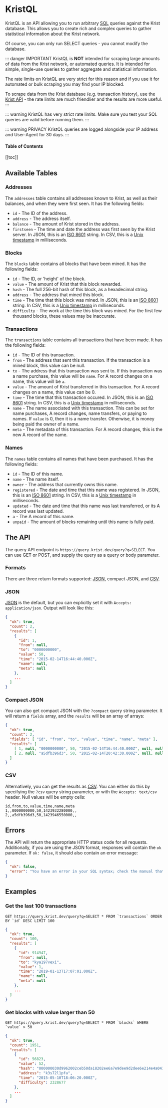# KristQL

KristQL is an API allowing you to run arbitrary
 [SQL](https://dev.mysql.com/doc/refman/5.7/en/sql-syntax.html) queries against
 the Krist database. This allows you to create rich and complex queries to
 gather statistical information about the Krist network.

Of course, you can only run SELECT queries - you cannot modify the database.

::: danger IMPORTANT
KristQL is **NOT** intended for scraping large amounts of data from the Krist
network, or automated queries. It is intended for simple, single-use queries to
gather aggregate and statistical information.

The rate limits on KristQL are very strict for this reason and if you use it for
automated or bulk scraping you may find your IP blocked.

To scrape data from the Krist database (e.g. transaction history), use the
[Krist API](https://krist.dev/docs/) - the rate limits are much friendlier and
the results are more useful.
:::

::: warning
KristQL has very strict rate limits. Make sure you test your SQL queries are
valid before running them.
:::

::: warning PRIVACY
KristQL queries are logged alongside your IP address and User-Agent for 30 days.
:::

#### Table of Contents
[[toc]]

## Available Tables
### Addresses
The `addresses` table contains all addresses known to Krist, as well as their balances, and when they were first seen. It has the following fields:
* `id` - The ID of the address.
* `address` - The address itself.
* `balance` - The amount of Krist stored in the address.
* `firstseen` - The time and date the address was first seen by the Krist server. In JSON, this is an [ISO 8601](https://en.wikipedia.org/wiki/ISO_8601) string. In CSV, this is a [Unix timestamp](https://en.wikipedia.org/wiki/Unix_time) in milliseconds.

### Blocks
The `blocks` table contains all blocks that have been mined. It has the following fields:
* `id` - The ID, or 'height' of the block.
* `value` - The amount of Krist that this block rewarded.
* `hash` - The full 256-bit hash of this block, as a hexadecimal string.
* `address` - The address that mined this block.
* `time` - The time that this block was mined. In JSON, this is an [ISO 8601](https://en.wikipedia.org/wiki/ISO_8601) string. In CSV, this is a [Unix timestamp](https://en.wikipedia.org/wiki/Unix_time) in milliseconds.
* `difficulty` - The work at the time this block was mined. For the first few thousand blocks, these values may be inaccurate.

### Transactions
The `transactions` table contains all transactions that have been made. It has the following fields:
* `id` - The ID of this transaction.
* `from` - The address that sent this transaction. If the transaction is a mined block, this value can be null.
* `to` - The address that this transaction was sent to. If this transaction was a name purchase, this value will be `name`. For A record changes on a name, this value will be `a`.
* `value` - The amount of Krist transferred in this transaction. For A record changes on a name, this value can be 0.
* `time` - The time that this transaction occured. In JSON, this is an [ISO 8601](https://en.wikipedia.org/wiki/ISO_8601) string. In CSV, this is a [Unix timestamp](https://en.wikipedia.org/wiki/Unix_time) in milliseconds.
* `name` - The name associated with this transaction. This can be set for name purchases, A record changes, name transfers, or paying to names. If `value` is 0, then it is a name transfer. Otherwise, it is money being paid the owner of a name.
* `meta` - The metadata of this transaction. For A record changes, this is the new A record of the name.

### Names
The `names` table contains all names that have been purchased. It has the following fields:
* `id` - The ID of this name.
* `name` - The name itself.
* `owner` - The address that currently owns this name.
* `registered` - The date and time that this name was registered. In JSON, this is an [ISO 8601](https://en.wikipedia.org/wiki/ISO_8601) string. In CSV, this is a [Unix timestamp](https://en.wikipedia.org/wiki/Unix_time) in milliseconds.
* `updated` - The date and time that this name was last transferred, or its A record was last updated.
* `a` - The A record of this name.
* `unpaid` - The amount of blocks remaining until this name is fully paid.

## The API
The query API endpoint is `https://query.krist.dev/query?q=SELECT`. You can use GET or POST, and supply the query as a query or body parameter.

### Formats
There are three return formats supported: [JSON](https://en.wikipedia.org/wiki/JSON), compact JSON, and [CSV](https://en.wikipedia.org/wiki/Comma-separated_values).

### JSON
[JSON](https://en.wikipedia.org/wiki/JSON) is the default, but you can explicitly set it with `Accepts: application/json`. Output will look like this:

```json
{
  "ok": true,
  "count": 2,
  "results": [
    {
      "id": 1,
      "from": null,
      "to": "0000000000",
      "value": 50,
      "time": "2015-02-14T16:44:40.000Z",
      "name": null,
      "meta": null
    },
    ...
  ]
}
```

### Compact JSON
You can also get compact JSON with the `?compact` query string parameter. It will return a `fields` array, and the `results` will be an array of arrays:

```json
{
  "ok": true,
  "count": 2,
  "fields": [ "id", "from", "to", "value", "time", "name", "meta" ],
  "results": [
    [ 1, null, "0000000000", 50, "2015-02-14T16:44:40.000Z", null, null ],
    [ 2, null, "a5dfb396d3", 50, "2015-02-14T20:42:30.000Z", null, null ]
  ]
}
```

### CSV
Alternatively, you can get the results as [CSV](https://en.wikipedia.org/wiki/Comma-separated_values). You can either do this by specifying the `?csv` query string parameter, or with the `Accepts: text/csv` header. Null values will be empty cells:

```csv
id,from,to,value,time,name,meta
1,,0000000000,50,1423932280000,,
2,,a5dfb396d3,50,1423946550000,,
```

## Errors
The API will return the appropriate HTTP status code for all requests. Additionally, if you are using the JSON format, responses will contain the `ok` parameter. If `ok: false`, it should also contain an error message:

```json
{
  "ok": false,
  "error": "You have an error in your SQL syntax; check the manual that corresponds to your MySQL server version for the right syntax to use near '\"' at line 1"
}
```


## Examples

### Get the last 100 transactions
```GET https://query.krist.dev/query?q=SELECT * FROM `transactions` ORDER BY `id` DESC LIMIT 100```
```json
{
  "ok": true,
  "count": 100,
  "results": [
    {
      "id": 914947,
      "from": null,
      "to": "kya197vexi",
      "value": 1,
      "time": "2019-01-13T17:07:01.000Z",
      "name": null,
      "meta": null
    },
    ...
  ]
}
```

### Get blocks with value larger than 50
```GET https://query.krist.dev/query?q=SELECT * FROM `blocks` WHERE `value` > 50```
```json
{
  "ok": true,
  "count": 1951,
  "results": [
    {
      "id": 56823,
      "value": 52,
      "hash": "000000030d9962002ceb50da18202ee6a7e9dee9d2dee6e214e4a0418b8e3e77",
      "address": "k3s72l1pfa",
      "time": "2015-05-10T18:06:20.000Z",
      "difficulty": 2328677
    },
    ...
  ]
}
```
